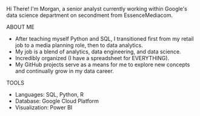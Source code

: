 Hi There! I'm Morgan, a senior analyst currently working within Google's data science department on secondment from EssenceMediacom.

ABOUT ME
- After teaching myself Python and SQL, I transitioned first from my retail job to a media planning role, then to data analytics.
- My job is a blend of analytics, data engineering, and data science.
- Incredibly organized (I have a spreadsheet for EVERYTHING).
- My GitHub projects serve as a means for me to explore new concepts and continually grow in my data career.

TOOLS
- Languages: SQL, Python, R
- Database: Google Cloud Platform
- Visualization: Power BI
